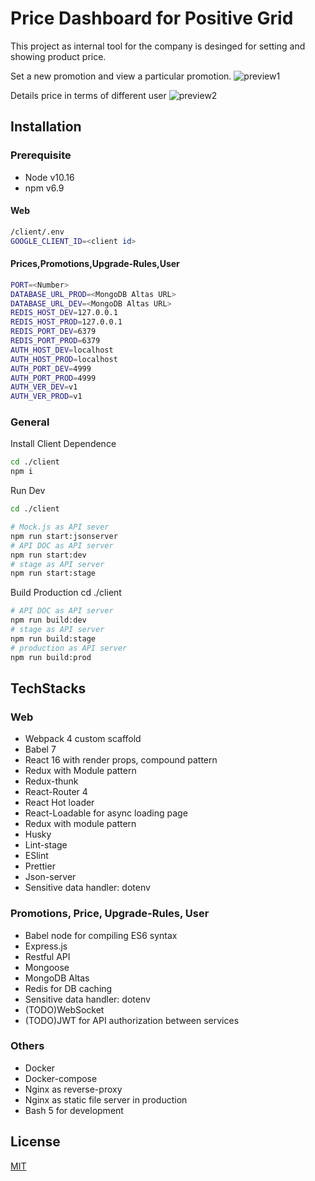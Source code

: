# Price Dashboard for Positive Grid

This project as internal tool for the company is desinged for setting and showing product price.

Set a new promotion and view a particular promotion.
![preview1](https://i.imgur.com/6rcwR3Y.png)

Details price in terms of different user
![preview2](https://i.imgur.com/MmvQmTv.png)

## Installation

### Prerequisite

- Node v10.16
- npm v6.9

#### Web

```bash
/client/.env
GOOGLE_CLIENT_ID=<client id>
```

#### Prices,Promotions,Upgrade-Rules,User

```bash
PORT=<Number>
DATABASE_URL_PROD=<MongoDB Altas URL>
DATABASE_URL_DEV=<MongoDB Altas URL>
REDIS_HOST_DEV=127.0.0.1
REDIS_HOST_PROD=127.0.0.1
REDIS_PORT_DEV=6379
REDIS_PORT_PROD=6379
AUTH_HOST_DEV=localhost
AUTH_HOST_PROD=localhost
AUTH_PORT_DEV=4999
AUTH_PORT_PROD=4999
AUTH_VER_DEV=v1
AUTH_VER_PROD=v1
```

### General

Install Client Dependence

```bash
cd ./client
npm i
```

Run Dev

```bash
cd ./client

# Mock.js as API sever
npm run start:jsonserver
# API DOC as API server
npm run start:dev
# stage as API server
npm run start:stage

```

Build Production
cd ./client

```bash
# API DOC as API server
npm run build:dev
# stage as API server
npm run build:stage
# production as API server
npm run build:prod
```

## TechStacks

### Web

- Webpack 4 custom scaffold
- Babel 7
- React 16 with render props, compound pattern
- Redux with Module pattern
- Redux-thunk
- React-Router 4
- React Hot loader
- React-Loadable for async loading page
- Redux with module pattern
- Husky
- Lint-stage
- ESlint
- Prettier
- Json-server
- Sensitive data handler: dotenv

### Promotions, Price, Upgrade-Rules, User

- Babel node for compiling ES6 syntax
- Express.js
- Restful API
- Mongoose
- MongoDB Altas
- Redis for DB caching
- Sensitive data handler: dotenv
- (TODO)WebSocket
- (TODO)JWT for API authorization between services

### Others

- Docker
- Docker-compose
- Nginx as reverse-proxy
- Nginx as static file server in production
- Bash 5 for development

## License

[MIT](https://choosealicense.com/licenses/mit/)
